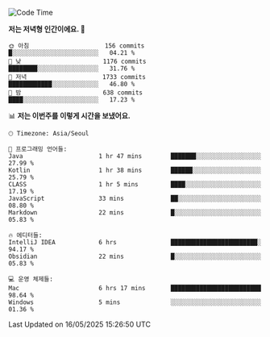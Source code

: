   <!--START_SECTION:waka-->
![Code Time](http://img.shields.io/badge/Code%20Time-630%20hrs%2051%20mins-blue)

**저는 저녁형 인간이에요. 🦉** 

```text
🌞 아침                     156 commits         █░░░░░░░░░░░░░░░░░░░░░░░░   04.21 % 
🌆 낮　                     1176 commits        ████████░░░░░░░░░░░░░░░░░   31.76 % 
🌃 저녁                     1733 commits        ████████████░░░░░░░░░░░░░   46.80 % 
🌙 밤　                     638 commits         ████░░░░░░░░░░░░░░░░░░░░░   17.23 % 
```


📊 **저는 이번주를 이렇게 시간을 보냈어요.** 

```text
🕑︎ Timezone: Asia/Seoul

💬 프로그래밍 언어들: 
Java                     1 hr 47 mins        ███████░░░░░░░░░░░░░░░░░░   27.99 % 
Kotlin                   1 hr 38 mins        ██████░░░░░░░░░░░░░░░░░░░   25.79 % 
CLASS                    1 hr 5 mins         ████░░░░░░░░░░░░░░░░░░░░░   17.19 % 
JavaScript               33 mins             ██░░░░░░░░░░░░░░░░░░░░░░░   08.80 % 
Markdown                 22 mins             █░░░░░░░░░░░░░░░░░░░░░░░░   05.83 % 

🔥 에디터들: 
IntelliJ IDEA            6 hrs               ████████████████████████░   94.17 % 
Obsidian                 22 mins             █░░░░░░░░░░░░░░░░░░░░░░░░   05.83 % 

💻 운영 체제들: 
Mac                      6 hrs 17 mins       █████████████████████████   98.64 % 
Windows                  5 mins              ░░░░░░░░░░░░░░░░░░░░░░░░░   01.36 % 
```


 Last Updated on 16/05/2025 15:26:50 UTC
<!--END_SECTION:waka-->
